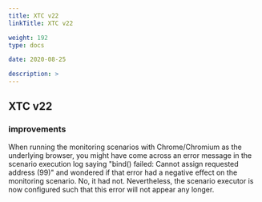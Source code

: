 ```yaml
---
title: XTC v22
linkTitle: XTC v22

weight: 192
type: docs

date: 2020-08-25

description: >
---
```


## XTC v22

### improvements
When running the monitoring scenarios with Chrome/Chromium as the underlying browser, you might have come across an error message in the scenario execution log saying "bind() failed: Cannot assign requested address (99)" and wondered if that error had a negative effect on the monitoring scenario. No, it had not. Nevertheless, the scenario executor is now configured such that this error will not appear any longer.